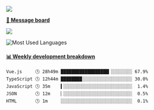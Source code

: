 [![](https://count.getloli.com/get/@SmaIIstars.github.readme)](https://count.getloli.com/)


[**💬 Message board**](https://chat.getloli.com/room/@SmaIIstars.github)

[![](https://chat.getloli.com/room/@SmaIIstars.github/svg?width=600&height=100&limit=20&theme=light&fontSize=14)](https://chat.getloli.com/room/@SmaIIstars.github)


![Most Used Languages](https://github-readme-stats.vercel.app/api/top-langs/?username=SmaIIstars&theme=dark&layout=compact)

<!-- waka-box start -->
#### <a href="https://gist.github.com/e31f5e1b7a15ee54e2fc8fca68aa5e2b" target="_blank">📊 Weekly development breakdown</a>
```text
Vue.js     🕓 28h49m ██████████████████▎░░░░░░░░ 67.9%
TypeScript 🕓 12h44m ████████░░░░░░░░░░░░░░░░░░░ 30.0%
JavaScript 🕓 35m    ▍░░░░░░░░░░░░░░░░░░░░░░░░░░  1.4%
JSON       🕓 12m    ▏░░░░░░░░░░░░░░░░░░░░░░░░░░  0.5%
HTML       🕓 1m     ░░░░░░░░░░░░░░░░░░░░░░░░░░░  0.1%
```
<!-- Powered by https://github.com/YouEclipse/waka-box-go . -->
<!-- waka-box end -->
